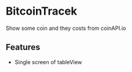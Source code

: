 
# BitcoinTracek 

Show some coin and they costs from coinAPI.io

## Features
- Single screen of tableView







